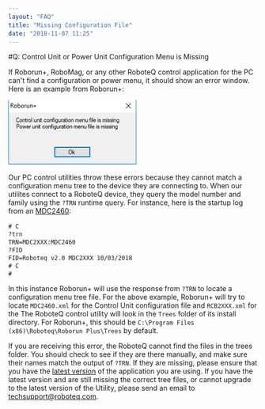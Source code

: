```yaml
---
layout: "FAQ"
title: "Missing Configuration File"
date: "2018-11-07 11:25"
---
```


#Q: Control Unit or Power Unit Configuration Menu is Missing

If Roborun+, RoboMag, or any other RoboteQ control application for the PC can't find a configuration or power menu, it should show an error window. Here is an example from Roborun+:

![](assets/markdown-img-paste-2018110711310615.png "Control unit or Power Unit configuration files are missing")

Our PC control utilities throw these errors because they cannot match a configuration menu tree to the device they are connecting to. When our utilites connect to a RoboteQ device, they query the model number and family using the `?TRN` runtime query. For instance, here is the startup log from an [MDC2460]:

```
# C
?trn
TRN=MDC2XXX:MDC2460
?FID
FID=Roboteq v2.0 MDC2XXX 10/03/2018
# C
#
```

In this instance Roborun+ will use the response from `?TRN` to locate a configuration menu tree file. For the above example, Roborun+ will try to locate `MDC2460.xml` for the Control Unit configuration file and  `RCB2XXX.xml` for the  The RoboteQ control utility will look in the `Trees` folder of its install directory. For Roborun+, this should be `C:\Program Files (x86)\Roboteq\Roborun Plus\Trees` by default.

If you are receiving this error, the RoboteQ cannot find the files in the trees folder. You should check to see if they are there manually, and make sure their names match the output of `?TRN`. If they are missing, please ensure that you have the [latest version][Files Download] of the application you are using. If you have the latest version and are still missing the correct tree files, or cannot upgrade to the latest version of the Utility, please send an email to [techsupport@roboteq.com](mailto:techsupport@roboteq.com).

<!--START Email Footer -->

<!-- Reference Links -->

[User Manual]:https://www.roboteq.com/index.php/docman/motor-controllers-documents-and-files/documentation/user-manual/272-roboteq-controllers-user-manual-v17/file
[MicroBasic]:https://www.roboteq.com/index.php/technology-menu/microbasic-technology
[C API]:https://www.roboteq.com/index.php/docman/motor-controllers-documents-and-files/nxtgen-downloads-1/application-programming-interface/348-roboteq-linux-winapi-manual/file
[Files Download]:https://www.roboteq.com/index.php/support/downloads

<!-- Application Notes -->

[AGV Application Note]:https://www.roboteq.com/index.php/applications/100-how-to/278-building-a-magnetic-track-guided-agv


<!-- FAQs -->

[RS232/TTL FAQ]:https://www.roboteq.com/index.php/support/setup-troubleshooting-faq/93-support/361-q-connecting-to-arduino

<!-- 3rd Party Links -->

[ROS Driver]:https://github.com/g/roboteq

<!-- For emails, prodcuct pages should be the default link for product names -->
<!-- Single Channel Induction -->

[FIM2360S]:https://www.roboteq.com/index.php/component/virtuemart/388/8/motor-controllers/fim2360s-detail?Itemid=0

<!-- Single Channel Brushless -->

[FBL2360S]:https://www.roboteq.com/index.php/component/virtuemart/348/fbl2360s-detail?Itemid=971
[SBL2360S]:https://www.roboteq.com/index.php/roboteq-products-and-services/brushless-dc-motor-controllers/395/sbl2360s-detail

<!-- Brushless -->

[SBL2360]:https://www.roboteq.com/index.php/roboteq-products-and-services/brushless-dc-motor-controllers/393/sbl2360-277-detail

<!-- Single Channel Brushed -->

[XDC2460S]: https://www.roboteq.com/index.php/component/virtuemart/335/xdc2230-319-326-detail?Itemid=970

<!-- Brushed -->

[MDC2460]: https://www.roboteq.com/index.php/component/virtuemart/313/mdc2460-274-detail?Itemid=970
[XDC2460]: https://www.roboteq.com/index.php/component/virtuemart/326/xdc2230-319-detail

<!-- MagSensors -->

[MGS1600GY]:https://www.roboteq.com/index.php/roboteq-products-and-services/magnetic-guide-sensors/320/mgs1600cgy-magnetic-sensor-with-gyroscope-detail


<!-- END Email Footer -->
